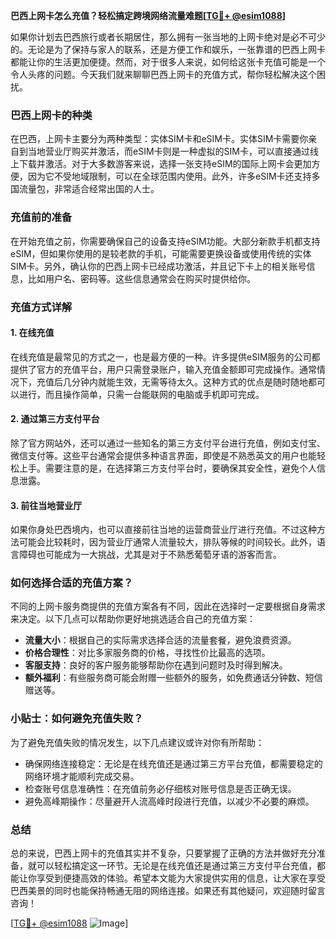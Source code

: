 **巴西上网卡怎么充值？轻松搞定跨境网络流量难题[[TG💪+ @esim1088](https://t.me/s/esim1088)]**

如果你计划去巴西旅行或者长期居住，那么拥有一张当地的上网卡绝对是必不可少的。无论是为了保持与家人的联系，还是方便工作和娱乐，一张靠谱的巴西上网卡都能让你的生活更加便捷。然而，对于很多人来说，如何给这张卡充值可能是一个令人头疼的问题。今天我们就来聊聊巴西上网卡的充值方式，帮你轻松解决这个困扰。

### 巴西上网卡的种类

在巴西，上网卡主要分为两种类型：实体SIM卡和eSIM卡。实体SIM卡需要你亲自到当地营业厅购买并激活，而eSIM卡则是一种虚拟的SIM卡，可以直接通过线上下载并激活。对于大多数游客来说，选择一张支持eSIM的国际上网卡会更加方便，因为它不受地域限制，可以在全球范围内使用。此外，许多eSIM卡还支持多国流量包，非常适合经常出国的人士。

### 充值前的准备

在开始充值之前，你需要确保自己的设备支持eSIM功能。大部分新款手机都支持eSIM，但如果你使用的是较老款的手机，可能需要更换设备或使用传统的实体SIM卡。另外，确认你的巴西上网卡已经成功激活，并且记下卡上的相关账号信息，比如用户名、密码等。这些信息通常会在购买时提供给你。

### 充值方式详解

#### 1. 在线充值

在线充值是最常见的方式之一，也是最方便的一种。许多提供eSIM服务的公司都提供了官方的充值平台，用户只需登录账户，输入充值金额即可完成操作。通常情况下，充值后几分钟内就能生效，无需等待太久。这种方式的优点是随时随地都可以进行，而且操作简单，只需一台能联网的电脑或手机即可完成。

#### 2. 通过第三方支付平台

除了官方网站外，还可以通过一些知名的第三方支付平台进行充值，例如支付宝、微信支付等。这些平台通常会提供多种语言界面，即使是不熟悉英文的用户也能轻松上手。需要注意的是，在选择第三方支付平台时，要确保其安全性，避免个人信息泄露。

#### 3. 前往当地营业厅

如果你身处巴西境内，也可以直接前往当地的运营商营业厅进行充值。不过这种方法可能会比较耗时，因为营业厅通常人流量较大，排队等候的时间较长。此外，语言障碍也可能成为一大挑战，尤其是对于不熟悉葡萄牙语的游客而言。

### 如何选择合适的充值方案？

不同的上网卡服务商提供的充值方案各有不同，因此在选择时一定要根据自身需求来决定。以下几点可以帮助你更好地挑选适合自己的充值方案：

- **流量大小**：根据自己的实际需求选择合适的流量套餐，避免浪费资源。
- **价格合理性**：对比多家服务商的价格，寻找性价比最高的选项。
- **客服支持**：良好的客户服务能够帮助你在遇到问题时及时得到解决。
- **额外福利**：有些服务商可能会附赠一些额外的服务，如免费通话分钟数、短信赠送等。

### 小贴士：如何避免充值失败？

为了避免充值失败的情况发生，以下几点建议或许对你有所帮助：

- 确保网络连接稳定：无论是在线充值还是通过第三方平台充值，都需要稳定的网络环境才能顺利完成交易。
- 检查账号信息准确性：在充值前务必仔细核对账号信息是否正确无误。
- 避免高峰期操作：尽量避开人流高峰时段进行充值，以减少不必要的麻烦。

### 总结

总的来说，巴西上网卡的充值其实并不复杂，只要掌握了正确的方法并做好充分准备，就可以轻松搞定这一环节。无论是在线充值还是通过第三方支付平台充值，都能让你享受到便捷高效的体验。希望本文能为大家提供实用的信息，让大家在享受巴西美景的同时也能保持畅通无阻的网络连接。如果还有其他疑问，欢迎随时留言咨询！

[[TG💪+ @esim1088](https://t.me/s/esim1088) ![Image](https://i.postimg.cc/4NQfJmqS/Snipaste-2025-05-13-00-14-12.png)]